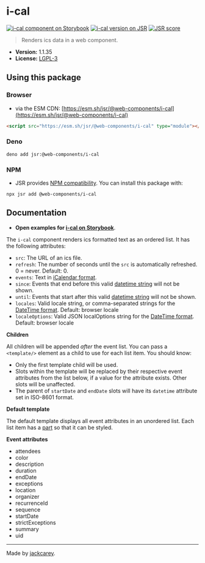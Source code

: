 # i-cal

[![i-cal component on Storybook](https://cdn.jsdelivr.net/gh/storybookjs/brand@main/badge/badge-storybook.svg)](https://jackcarey.co.uk/web-components/docs/?path=/docs/components-i-cal) [![i-cal version on JSR](https://jsr.io/badges/@web-components/i-cal)](https://jsr.io/@web-components/i-cal/versions) [![JSR score](https://jsr.io/badges/@web-components/i-cal/score)](https://jsr.io/@web-components/i-cal/score)

> Renders ics data in a web component.

-   **Version:** 1.1.35
-   **License:** [LGPL-3](./LICENSE.md)

## Using this package

### Browser

-   via the ESM CDN: [https://esm.sh/jsr/@web-components/i-cal](https://esm.sh/jsr/@web-components/i-cal)

```html
<script src="https://esm.sh/jsr/@web-components/i-cal" type="module"></script>
```

### Deno

```
deno add jsr:@web-components/i-cal
```

### NPM

-   JSR provides [NPM compatibility](https://jsr.io/docs/npm-compatibility). You can install this package with:

```
npx jsr add @web-components/i-cal
```

## Documentation

-   **Open examples for [i-cal on Storybook](https://jackcarey.co.uk/web-components/docs/?path=/docs/components-i-cal)**.

The `i-cal` component renders ics formatted text as an ordered list. It has the following attributes:

-   `src`: The URL of an ics file.
-   `refresh`: The number of seconds until the `src` is automatically refreshed. 0 = never. Default: 0.
-   `events`: Text in [iCalendar format](https://icalendar.org/).
-   `since`: Events that end before this valid [datetime string](https://developer.mozilla.org/en-US/docs/Web/JavaScript/Reference/Global_Objects/Date#date_time_string_format) will not be shown.
-   `until`: Events that start after this valid [datetime string](https://developer.mozilla.org/en-US/docs/Web/JavaScript/Reference/Global_Objects/Date#date_time_string_format) will not be shown.
-   `locales`: Valid locale string, or comma-separated strings for the [DateTime format](https://developer.mozilla.org/en-US/docs/Web/JavaScript/Reference/Global_Objects/Intl/DateTimeFormat/DateTimeFormat#parameters). Default: browser locale
-   `localeOptions`: Valid JSON localOptions string for the [DateTime format](https://developer.mozilla.org/en-US/docs/Web/JavaScript/Reference/Global_Objects/Intl/DateTimeFormat/DateTimeFormat#parameters). Default: browser locale

**Children**

All children will be appended _after_ the event list. You can pass a `<template/>` element as a child to use for each list item. You should know:

-   Only the first template child will be used.
-   Slots within the template will be replaced by their respective event attributes from the list below, if a value for the attribute exists. Other slots will be unaffected.
-   The parent of `startDate` and `endDate` slots will have its `datetime` attribute set in ISO-8601 format.

**Default template**

The default template displays all event attributes in an unordered list. Each list item has a [part](https://developer.mozilla.org/en-US/docs/Web/HTML/Global_attributes/part) so that it can be styled.

**Event attributes**

-   attendees
-   color
-   description
-   duration
-   endDate
-   exceptions
-   location
-   organizer
-   recurrenceId
-   sequence
-   startDate
-   strictExceptions
-   summary
-   uid


---

Made by [jackcarey](https://jackcarey.co.uk).
